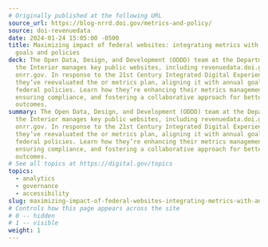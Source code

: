 ```yaml
---
# Originally published at the following URL
source_url: https://blog-nrrd.doi.gov/metrics-and-policy/
source: doi-revenuedata
date: 2024-01-24 15:05:00 -0500
title: Maximizing impact of federal websites: integrating metrics with annual
  goals and policies
deck: The Open Data, Design, and Development (ODDD) team at the Department of
  the Interior manages key public websites, including revenuedata.doi.gov and
  onrr.gov. In response to the 21st Century Integrated Digital Experience Act,
  they’ve reevaluated the or metrics plan, aligning it with annual goals and
  federal policies. Learn how they’re enhancing their metrics management,
  ensuring compliance, and fostering a collaborative approach for better
  outcomes.
summary: The Open Data, Design, and Development (ODDD) team at the Department of
  the Interior manages key public websites, including revenuedata.doi.gov and
  onrr.gov. In response to the 21st Century Integrated Digital Experience Act,
  they’ve reevaluated the or metrics plan, aligning it with annual goals and
  federal policies. Learn how they’re enhancing their metrics management,
  ensuring compliance, and fostering a collaborative approach for better
  outcomes.
# See all topics at https://digital.gov/topics
topics:
  - analytics
  - governance
  - accessibility
slug: maximizing-impact-of-federal-websites-integrating-metrics-with-annual-goals-and-policies
# Controls how this page appears across the site
# 0 -- hidden
# 1 -- visible
weight: 1
---
```

